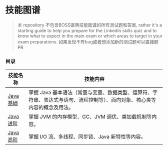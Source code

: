 # 技能图谱

> 本 repository 不包含BOSS直聘技能图谱的所有测试题和答案, rather it's a starting guide to help you prepare for the LinkedIn skills quiz and to know what to expect in the main exam or which areas to target in your exam preparations. 如果发现不有bug或者想添加新的测试题可以直接题 PR

### 目录

| 技能名称   |  技能内容 |
| --------- |  ------ |
| [Java 基础](https://github.com/video-vocabulary/boss/blob/master/java/java-jichu.md) |  掌握 Java 基本语法（常量与变量、数据类型、运算符、字符串、表达式与语句、流程控制等）、面向对象、核心类等内容的概念及用法。 |
| [Java 进阶](https://github.com/video-vocabulary/boss/blob/master/java/java-jinjie.md) |  掌握 JVM 的内存模型、GC、JVM 调优、类加载机制等内容。 |
| [Java 高阶](https://github.com/video-vocabulary/boss/blob/master/java/java-gaojie.md) |  掌握 I/O 流、多线程、同步锁、Java 新特性等内容。 |
